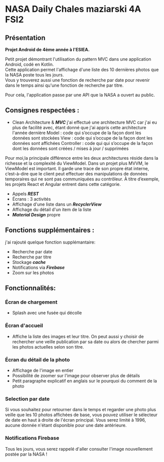 # NASA Daily Chales maziarski 4A FSI2

## Présentation

**Projet Android de 4ème année à l'ESIEA.**

Petit projet démontrant l'utilisation du pattern MVC dans une application Android, codé en Kotlin.
<br/>Cette application permet l'affichage d'une liste des 10 dernières photos que la NASA poste tous les jours.
<br/>Vous y trouverez aussi une fonction de recherche par date pour revenir dans le temps ainsi qu'une fonction de recherche par titre.

Pour cela, l'application passe par une API que la NASA a ouvert au public.

## Consignes respectées : 

- Clean Architecture & ***MVC*** j'ai effectué une architecture MVC car j'ai eu plus de facilité avec, étant donné que j'ai appris cette architecture l'année dernière
Model : code qui s’occupe de la façon dont les données sont stockées
View : code qui s’occupe de la façon dont les données sont affichées
Controller : code qui qui s’occupe de la façon dont les données sont créées / mises à jour / supprimées

Pour moi,la principale différence entre les deux architectures réside dans la richesse et la complexité du ViewModel.
Dans un projet plus MVVM, le ViewModel est important. Il garde une trace de son propre état interne, c’est-à-dire que le client peut effectuer des manipulations de données temporaires qui ne sont pas communiquées au contrôleur. À titre d’exemple, les projets React et Angular entrent dans cette catégorie.

- Appels ***REST***
- Écrans : 3 activités
- Affichage d'une liste dans un ***RecyclerView***
- Affichage du détail d'un item de la liste
- ***Material Design*** propre

## Fonctions supplémentaires :
j'ai rajouté quelque fonction supplémantaire:
- Recherche par date<br/>
- Recherche par titre<br/>
- Stockage ***cache***<br/>
- Notifications via ***Firebase***<br/>
- Zoom sur les photos


## Fonctionnalités: 

### Écran de chargement

- Splash avec une fusée qui décolle 


### Écran d'accueil 

- Affiche la liste des images et leur titre. On peut aussi y choisir de rechercher une veille publication par sa date ou alors de chercher parmi les photos actuelles selon son titre.



### Écran du détail de la photo

- Affichage de l'image en entier
- Possibilité de zoomer sur l'image pour observer plus de détails
- Petit paragraphe explicatif en anglais sur le pourquoi du comment de la photo



### Selection par date

Si vous souhaitez pour retourner dans le temps et regarder une photo plus veille que les 10 photos affichées de base, vous pouvez utiliser le sélecteur de date en haut à droite de l'écran principal. 
Vous serez limité à 1996, aucune donnée n'étant disponible pour une date antérieure. 




### Notifications Firebase

Tous les jours, vous serez rappelé d'aller consulter l'image nouvellement postée par la NASA !



